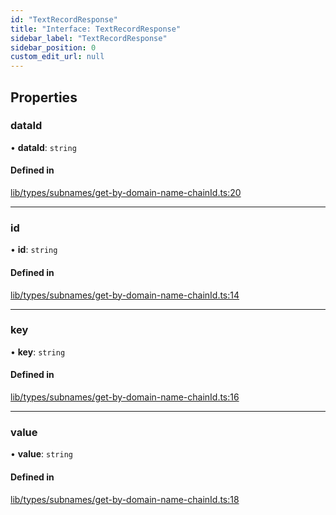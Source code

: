 ```yaml
---
id: "TextRecordResponse"
title: "Interface: TextRecordResponse"
sidebar_label: "TextRecordResponse"
sidebar_position: 0
custom_edit_url: null
---
```


## Properties

### dataId

• **dataId**: `string`

#### Defined in

[lib/types/subnames/get-by-domain-name-chainId.ts:20](https://github.com/JustaName-id/JustaName-sdk/blob/24a962e/packages/@justaname.id/sdk/src/lib/types/subnames/get-by-domain-name-chainId.ts#L20)

___

### id

• **id**: `string`

#### Defined in

[lib/types/subnames/get-by-domain-name-chainId.ts:14](https://github.com/JustaName-id/JustaName-sdk/blob/24a962e/packages/@justaname.id/sdk/src/lib/types/subnames/get-by-domain-name-chainId.ts#L14)

___

### key

• **key**: `string`

#### Defined in

[lib/types/subnames/get-by-domain-name-chainId.ts:16](https://github.com/JustaName-id/JustaName-sdk/blob/24a962e/packages/@justaname.id/sdk/src/lib/types/subnames/get-by-domain-name-chainId.ts#L16)

___

### value

• **value**: `string`

#### Defined in

[lib/types/subnames/get-by-domain-name-chainId.ts:18](https://github.com/JustaName-id/JustaName-sdk/blob/24a962e/packages/@justaname.id/sdk/src/lib/types/subnames/get-by-domain-name-chainId.ts#L18)
